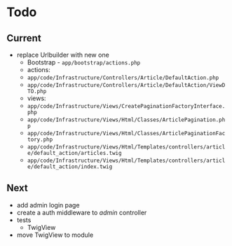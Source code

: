 # Todo

## Current

- replace Urlbuilder with new one
  - Bootstrap - `app/bootstrap/actions.php`
  - actions:
  - `app/code/Infrastructure/Controllers/Article/DefaultAction.php`
  - `app/code/Infrastructure/Controllers/Article/DefaultAction/ViewDTO.php`
  - views:
  - `app/code/Infrastructure/Views/CreatePaginationFactoryInterface.php`
  - `app/code/Infrastructure/Views/Html/Classes/ArticlePagination.php`
  - `app/code/Infrastructure/Views/Html/Classes/ArticlePaginationFactory.php`
  - `app/code/Infrastructure/Views/Html/Templates/controllers/article/default_action/articles.twig`
  - `app/code/Infrastructure/Views/Html/Templates/controllers/article/default_action/index.twig`

## Next

- add admin login page
- create a auth middleware to *admin* controller
- tests  
  - TwigView  
- move TwigView to module  
